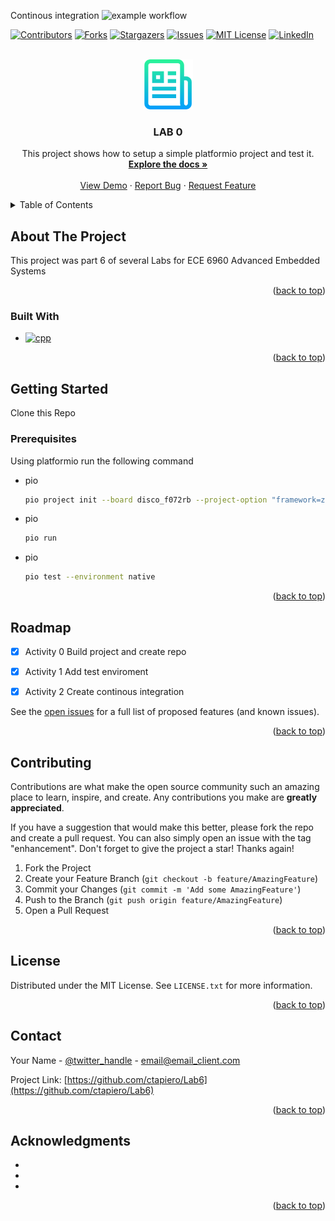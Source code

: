 Continous integration
![example workflow](https://github.com/uofu-emb/lab0Freddy_Cristian/actions/workflows/main.yml/badge.svg)
<!-- Improved compatibility of back to top link: See: https://github.com/othneildrew/Best-README-Template/pull/73 -->
<a name="readme-top"></a>
<!--
*** Thanks for checking out the Best-README-Template. If you have a suggestion
*** that would make this better, please fork the repo and create a pull request
*** or simply open an issue with the tag "enhancement".
*** Don't forget to give the project a star!
*** Thanks again! Now go create something AMAZING! :D
-->



<!-- PROJECT SHIELDS -->
<!--
*** I'm using markdown "reference style" links for readability.
*** Reference links are enclosed in brackets [ ] instead of parentheses ( ).
*** See the bottom of this document for the declaration of the reference variables
*** for contributors-url, forks-url, etc. This is an optional, concise syntax you may use.
*** https://www.markdownguide.org/basic-syntax/#reference-style-links
-->
[![Contributors][contributors-shield]][contributors-url]
[![Forks][forks-shield]][forks-url]
[![Stargazers][stars-shield]][stars-url]
[![Issues][issues-shield]][issues-url]
[![MIT License][license-shield]][license-url]
[![LinkedIn][linkedin-shield]][linkedin-url]



<!-- PROJECT LOGO -->
<br />
<div align="center">
  <a href="https://github.com/ctapiero/Lab6">
    <img src="logo.png" alt="Logo" width="80" height="80">
  </a>

<h3 align="center">LAB 0</h3>

  <p align="center">
    This project shows how to setup a simple platformio project and test it.
    <br />
    <a href="https://github.com/ctapiero/Lab6"><strong>Explore the docs »</strong></a>
    <br />
    <br />
    <a href="https://github.com/ctapiero/Lab6">View Demo</a>
    ·
    <a href="https://github.com/ctapiero/Lab6/issues">Report Bug</a>
    ·
    <a href="https://github.com/ctapiero/Lab6/issues">Request Feature</a>
  </p>
</div>



<!-- TABLE OF CONTENTS -->
<details>
  <summary>Table of Contents</summary>
  <ol>
    <li>
      <a href="#about-the-project">About The Project</a>
      <ul>
        <li><a href="#built-with">Built With</a></li>
      </ul>
    </li>
    <li>
      <a href="#getting-started">Getting Started</a>
      <ul>
        <li><a href="#prerequisites">Prerequisites</a></li>
        <li><a href="#installation">Installation</a></li>
      </ul>
    </li>
    <li><a href="#usage">Usage</a></li>
    <li><a href="#roadmap">Roadmap</a></li>
    <li><a href="#contributing">Contributing</a></li>
    <li><a href="#license">License</a></li>
    <li><a href="#contact">Contact</a></li>
    <li><a href="#acknowledgments">Acknowledgments</a></li>
  </ol>
</details>



<!-- ABOUT THE PROJECT -->
## About The Project

This project was part 6 of several Labs for ECE 6960 Advanced Embedded Systems
<p align="right">(<a href="#readme-top">back to top</a>)</p>



### Built With

* [![cpp][cpp-shield]][cpp-url]


<p align="right">(<a href="#readme-top">back to top</a>)</p>



<!-- GETTING STARTED -->
## Getting Started

Clone this Repo

### Prerequisites

Using platformio run the following command
* pio
  ```sh
  pio project init --board disco_f072rb --project-option "framework=zephyr"
  ```
* pio
  ```sh
  pio run
  ```
* pio
  ```sh
  pio test --environment native 
  ```

<p align="right">(<a href="#readme-top">back to top</a>)</p>



<!-- USAGE EXAMPLES 
## Usage

Use this space to show useful examples of how a project can be used. Additional screenshots, code examples and demos work well in this space. You may also link to more resources.

_For more examples, please refer to the [Documentation](https://example.com)_

<p align="right">(<a href="#readme-top">back to top</a>)</p> -->



<!-- ROADMAP -->
## Roadmap

- [x] Activity 0 Build project and create repo
- [x] Activity 1 Add test enviroment
- [x] Activity 2 Create continous integration


See the [open issues](https://github.com/ctapiero/lab6/issues) for a full list of proposed features (and known issues).

<p align="right">(<a href="#readme-top">back to top</a>)</p>



<!-- CONTRIBUTING -->
## Contributing

Contributions are what make the open source community such an amazing place to learn, inspire, and create. Any contributions you make are **greatly appreciated**.

If you have a suggestion that would make this better, please fork the repo and create a pull request. You can also simply open an issue with the tag "enhancement".
Don't forget to give the project a star! Thanks again!

1. Fork the Project
2. Create your Feature Branch (`git checkout -b feature/AmazingFeature`)
3. Commit your Changes (`git commit -m 'Add some AmazingFeature'`)
4. Push to the Branch (`git push origin feature/AmazingFeature`)
5. Open a Pull Request

<p align="right">(<a href="#readme-top">back to top</a>)</p>



<!-- LICENSE -->
## License

Distributed under the MIT License. See `LICENSE.txt` for more information.

<p align="right">(<a href="#readme-top">back to top</a>)</p>



<!-- CONTACT -->
## Contact

Your Name - [@twitter_handle](https://twitter.com/twitter_handle) - email@email_client.com

Project Link: [https://github.com/ctapiero/Lab6](https://github.com/ctapiero/Lab6)

<p align="right">(<a href="#readme-top">back to top</a>)</p>



<!-- ACKNOWLEDGMENTS -->
## Acknowledgments

* []()
* []()
* []()

<p align="right">(<a href="#readme-top">back to top</a>)</p>



<!-- MARKDOWN LINKS & IMAGES -->
<!-- https://www.markdownguide.org/basic-syntax/#reference-style-links -->
[contributors-shield]: https://img.shields.io/github/contributors/ctapiero/Lab6.svg?style=for-the-badge
[contributors-url]: https://github.com/ctapiero/Lab6/graphs/contributors
[forks-shield]: https://img.shields.io/github/forks/ctapiero/Lab6.svg?style=for-the-badge
[forks-url]: https://github.com/ctapiero/Lab6/network/members
[stars-shield]: https://img.shields.io/github/stars/ctapiero/Lab6.svg?style=for-the-badge
[stars-url]: https://github.com/ctapiero/Lab6/stargazers
[issues-shield]: https://img.shields.io/github/issues/ctapiero/Lab6.svg?style=for-the-badge
[issues-url]: https://github.com/ctapiero/Lab6/issues
[license-shield]: https://img.shields.io/github/license/ctapiero/Lab6.svg?style=for-the-badge
[license-url]: https://github.com/ctapiero/Lab6/blob/master/LICENSE.txt
[linkedin-shield]: https://img.shields.io/badge/-LinkedIn-black.svg?style=for-the-badge&logo=linkedin&colorB=555
[linkedin-url]: https://linkedin.com/in/linkedin_username
[product-screenshot]: images/screenshot.png
[cpp-shield]: https://img.shields.io/badge/-c++-black?logo=c%2B%2B&style=social
[cpp-url]: https://cplusplus.com/
[React.js]: https://img.shields.io/badge/React-20232A?style=for-the-badge&logo=react&logoColor=61DAFB
[React-url]: https://reactjs.org/
[Vue.js]: https://img.shields.io/badge/Vue.js-35495E?style=for-the-badge&logo=vuedotjs&logoColor=4FC08D
[Vue-url]: https://vuejs.org/
[Angular.io]: https://img.shields.io/badge/Angular-DD0031?style=for-the-badge&logo=angular&logoColor=white
[Angular-url]: https://angular.io/
[Svelte.dev]: https://img.shields.io/badge/Svelte-4A4A55?style=for-the-badge&logo=svelte&logoColor=FF3E00
[Svelte-url]: https://svelte.dev/
[Laravel.com]: https://img.shields.io/badge/Laravel-FF2D20?style=for-the-badge&logo=laravel&logoColor=white
[Laravel-url]: https://laravel.com
[Bootstrap.com]: https://img.shields.io/badge/Bootstrap-563D7C?style=for-the-badge&logo=bootstrap&logoColor=white
[Bootstrap-url]: https://getbootstrap.com
[JQuery.com]: https://img.shields.io/badge/jQuery-0769AD?style=for-the-badge&logo=jquery&logoColor=white
[JQuery-url]: https://jquery.com 
